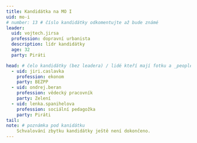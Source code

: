 ```yaml
---
title: Kandidátka na MO I
uid: mo-i
# number: 13 # číslo kandidátky odkomentujte až bude známé
leader:
  uid: vojtech.jirsa
  profession: dopravní urbanista
  description: lídr kandidátky
  age: 32
  party: Piráti

head: # čelo kandidátky (bez leadera) / lidé kteří mají fotku a _people/jmeno.md
  - uid: jiri.caslavka
    profession: ekonom
    party: BEZPP
  - uid: ondrej.beran
    profession: vědecký pracovník
    party: Zelení
  - uid: lenka.spanihelova
    profession: sociální pedagožka
    party: Piráti    
tail:
note: # poznámka pod kanidátku
    Schvalování zbytku kandidátky ještě není dokončeno.
---
```

